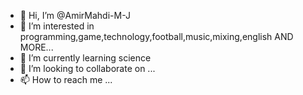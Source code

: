 - 👋 Hi, I’m @AmirMahdi-M-J
- 👀 I’m interested in programming,game,technology,football,music,mixing,english AND MORE...
- 🌱 I’m currently learning science
- 💞️ I’m looking to collaborate on ...
- 📫 How to reach me ...

<!---
AmirMahdi-M-J/AmirMahdi-M-J is a ✨ special ✨ repository because its `README.md` (this file) appears on your GitHub profile.
You can click the Preview link to take a look at your changes.
--->
